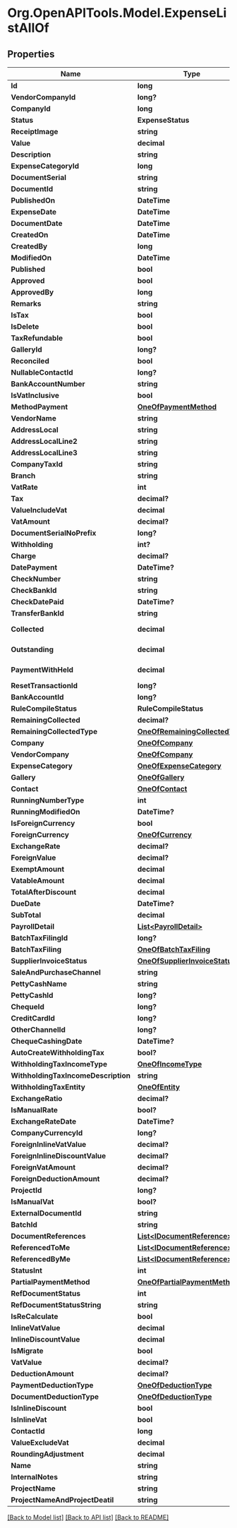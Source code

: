 # Org.OpenAPITools.Model.ExpenseListAllOf

## Properties

Name | Type | Description | Notes
------------ | ------------- | ------------- | -------------
**Id** | **long** |  | [optional] 
**VendorCompanyId** | **long?** |  | [optional] 
**CompanyId** | **long** |  | [optional] 
**Status** | **ExpenseStatus** |  | [optional] 
**ReceiptImage** | **string** |  | [optional] 
**Value** | **decimal** |  | [optional] 
**Description** | **string** |  | [optional] 
**ExpenseCategoryId** | **long** |  | [optional] 
**DocumentSerial** | **string** |  | [optional] 
**DocumentId** | **string** |  | [optional] 
**PublishedOn** | **DateTime** |  | [optional] 
**ExpenseDate** | **DateTime** |  | [optional] 
**DocumentDate** | **DateTime** |  | [optional] 
**CreatedOn** | **DateTime** |  | [optional] 
**CreatedBy** | **long** |  | [optional] 
**ModifiedOn** | **DateTime** |  | [optional] 
**Published** | **bool** |  | [optional] 
**Approved** | **bool** |  | [optional] 
**ApprovedBy** | **long** |  | [optional] 
**Remarks** | **string** |  | [optional] 
**IsTax** | **bool** |  | [optional] 
**IsDelete** | **bool** |  | [optional] 
**TaxRefundable** | **bool** |  | [optional] 
**GalleryId** | **long?** |  | [optional] 
**Reconciled** | **bool** |  | [optional] 
**NullableContactId** | **long?** |  | [optional] 
**BankAccountNumber** | **string** |  | [optional] 
**IsVatInclusive** | **bool** |  | [optional] 
**MethodPayment** | [**OneOfPaymentMethod**](OneOfPaymentMethod.md) |  | [optional] 
**VendorName** | **string** |  | [optional] 
**AddressLocal** | **string** |  | [optional] 
**AddressLocalLine2** | **string** |  | [optional] 
**AddressLocalLine3** | **string** |  | [optional] 
**CompanyTaxId** | **string** |  | [optional] 
**Branch** | **string** |  | [optional] 
**VatRate** | **int** |  | [optional] 
**Tax** | **decimal?** |  | [optional] 
**ValueIncludeVat** | **decimal** |  | [optional] 
**VatAmount** | **decimal?** |  | [optional] 
**DocumentSerialNoPrefix** | **long?** |  | [optional] 
**Withholding** | **int?** |  | [optional] 
**Charge** | **decimal?** |  | [optional] 
**DatePayment** | **DateTime?** |  | [optional] 
**CheckNumber** | **string** |  | [optional] 
**CheckBankId** | **string** |  | [optional] 
**CheckDatePaid** | **DateTime?** |  | [optional] 
**TransferBankId** | **string** |  | [optional] 
**Collected** | **decimal** |  | [default to 0M]
**Outstanding** | **decimal** |  | [default to 0M]
**PaymentWithHeld** | **decimal** |  | [default to 0M]
**ResetTransactionId** | **long?** |  | [optional] 
**BankAccountId** | **long?** |  | [optional] 
**RuleCompileStatus** | **RuleCompileStatus** |  | [optional] 
**RemainingCollected** | **decimal?** |  | [optional] 
**RemainingCollectedType** | [**OneOfRemainingCollectedType**](OneOfRemainingCollectedType.md) |  | [optional] 
**Company** | [**OneOfCompany**](OneOfCompany.md) |  | [optional] 
**VendorCompany** | [**OneOfCompany**](OneOfCompany.md) |  | [optional] 
**ExpenseCategory** | [**OneOfExpenseCategory**](OneOfExpenseCategory.md) |  | [optional] 
**Gallery** | [**OneOfGallery**](OneOfGallery.md) |  | [optional] 
**Contact** | [**OneOfContact**](OneOfContact.md) |  | [optional] 
**RunningNumberType** | **int** |  | [optional] 
**RunningModifiedOn** | **DateTime?** |  | [optional] 
**IsForeignCurrency** | **bool** |  | [optional] 
**ForeignCurrency** | [**OneOfCurrency**](OneOfCurrency.md) |  | [optional] 
**ExchangeRate** | **decimal?** |  | [optional] 
**ForeignValue** | **decimal?** |  | [optional] 
**ExemptAmount** | **decimal** |  | [optional] 
**VatableAmount** | **decimal** |  | [optional] 
**TotalAfterDiscount** | **decimal** |  | [optional] 
**DueDate** | **DateTime?** |  | [optional] 
**SubTotal** | **decimal** |  | [optional] 
**PayrollDetail** | [**List&lt;PayrollDetail&gt;**](PayrollDetail.md) |  | [optional] 
**BatchTaxFilingId** | **long?** |  | [optional] 
**BatchTaxFiling** | [**OneOfBatchTaxFiling**](OneOfBatchTaxFiling.md) |  | [optional] 
**SupplierInvoiceStatus** | [**OneOfSupplierInvoiceStatus**](OneOfSupplierInvoiceStatus.md) |  | [optional] 
**SaleAndPurchaseChannel** | **string** |  | [optional] 
**PettyCashName** | **string** |  | [optional] 
**PettyCashId** | **long?** |  | [optional] 
**ChequeId** | **long?** |  | [optional] 
**CreditCardId** | **long?** |  | [optional] 
**OtherChannelId** | **long?** |  | [optional] 
**ChequeCashingDate** | **DateTime?** |  | [optional] 
**AutoCreateWithholdingTax** | **bool?** |  | [optional] 
**WithholdingTaxIncomeType** | [**OneOfIncomeType**](OneOfIncomeType.md) |  | [optional] 
**WithholdingTaxIncomeDescription** | **string** |  | [optional] 
**WithholdingTaxEntity** | [**OneOfEntity**](OneOfEntity.md) |  | [optional] 
**ExchangeRatio** | **decimal?** |  | [optional] 
**IsManualRate** | **bool?** |  | [optional] 
**ExchangeRateDate** | **DateTime?** |  | [optional] 
**CompanyCurrencyId** | **long?** |  | [optional] 
**ForeignInlineVatValue** | **decimal?** |  | [optional] 
**ForeignInlineDiscountValue** | **decimal?** |  | [optional] 
**ForeignVatAmount** | **decimal?** |  | [optional] 
**ForeignDeductionAmount** | **decimal?** |  | [optional] 
**ProjectId** | **long?** |  | [optional] 
**IsManualVat** | **bool?** |  | [optional] 
**ExternalDocumentId** | **string** |  | [optional] 
**BatchId** | **string** |  | [optional] 
**DocumentReferences** | [**List&lt;IDocumentReference&gt;**](IDocumentReference.md) |  | [optional] 
**ReferencedToMe** | [**List&lt;IDocumentReference&gt;**](IDocumentReference.md) |  | [optional] 
**ReferencedByMe** | [**List&lt;IDocumentReference&gt;**](IDocumentReference.md) |  | [optional] 
**StatusInt** | **int** |  | [optional] 
**PartialPaymentMethod** | [**OneOfPartialPaymentMethod**](OneOfPartialPaymentMethod.md) |  | [optional] 
**RefDocumentStatus** | **int** |  | [optional] 
**RefDocumentStatusString** | **string** |  | [optional] 
**IsReCalculate** | **bool** |  | [optional] 
**InlineVatValue** | **decimal** |  | [optional] 
**InlineDiscountValue** | **decimal** |  | [optional] 
**IsMigrate** | **bool** |  | [optional] 
**VatValue** | **decimal?** |  | [optional] 
**DeductionAmount** | **decimal?** |  | [optional] 
**PaymentDeductionType** | [**OneOfDeductionType**](OneOfDeductionType.md) |  | [optional] 
**DocumentDeductionType** | [**OneOfDeductionType**](OneOfDeductionType.md) |  | [optional] 
**IsInlineDiscount** | **bool** |  | [optional] 
**IsInlineVat** | **bool** |  | [optional] 
**ContactId** | **long** |  | [optional] 
**ValueExcludeVat** | **decimal** |  | [optional] 
**RoundingAdjustment** | **decimal** |  | [optional] 
**Name** | **string** |  | [optional] 
**InternalNotes** | **string** |  | [optional] 
**ProjectName** | **string** |  | [optional] 
**ProjectNameAndProjectDeatil** | **string** |  | [optional] 

[[Back to Model list]](../README.md#documentation-for-models) [[Back to API list]](../README.md#documentation-for-api-endpoints) [[Back to README]](../README.md)

